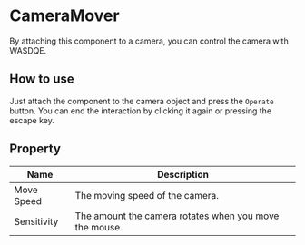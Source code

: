 ﻿# CameraMover

By attaching this component to a camera, you can control the camera with WASDQE.

## How to use

Just attach the component to the camera object and press the `Operate` button. You can end the interaction by clicking it again or pressing the escape key.

## Property

|Name|Description|
|-|-|
|Move Speed|The moving speed of the camera.|
|Sensitivity|The amount the camera rotates when you move the mouse.|

